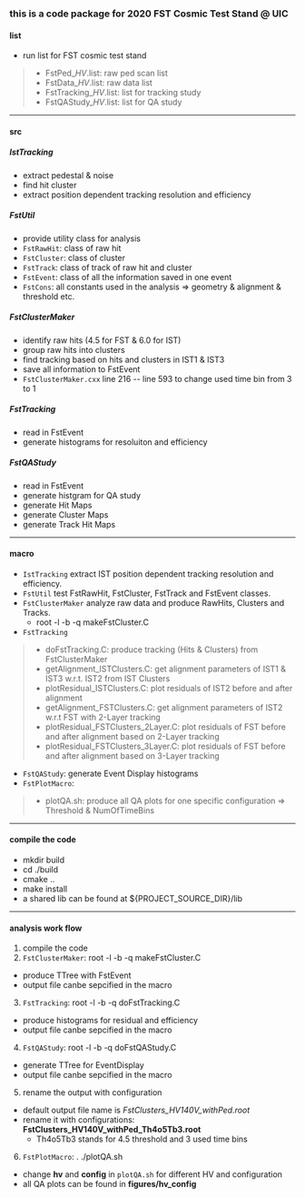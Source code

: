 ### this is a code package for 2020 FST Cosmic Test Stand @ UIC

#### list
- run list for FST cosmic test stand
> - FstPed\_*HV*.list: raw ped scan list
> - FstData\_*HV*.list: raw data list
> - FstTracking\_*HV*.list: list for tracking study
> - FstQAStudy\_*HV*.list: list for QA study

---------------

#### src

##### IstTracking
- extract pedestal & noise
- find hit cluster
- extract position dependent tracking resolution and efficiency

##### FstUtil
- provide utility class for analysis
- `FstRawHit`: class of raw hit
- `FstCluster`: class of cluster
- `FstTrack`: class of track of raw hit and cluster
- `FstEvent`: class of all the information saved in one event
- `FstCons`: all constants used in the analysis => geometry & alignment & threshold etc.

##### FstClusterMaker
- identify raw hits (4.5 for FST & 6.0 for IST)
- group raw hits into clusters
- find tracking based on hits and clusters in IST1 & IST3
- save all information to FstEvent
- `FstClusterMaker.cxx` line 216 -- line 593 to change used time bin from 3 to 1

##### FstTracking
- read in FstEvent
- generate histograms for resoluiton and efficiency

##### FstQAStudy
- read in FstEvent
- generate histgram for QA study
- generate Hit Maps 
- generate Cluster Maps
- generate Track Hit Maps

---------------

#### macro
- `IstTracking` extract IST position dependent tracking resolution and efficiency.
- `FstUtil` test FstRawHit, FstCluster, FstTrack and FstEvent classes.
- `FstClusterMaker` analyze raw data and produce RawHits, Clusters and Tracks.
  - root -l -b -q makeFstCluster.C
- `FstTracking` 
>  - doFstTracking.C: produce tracking (Hits & Clusters) from FstClusterMaker
>  - getAlignment\_ISTClusters.C: get alignment parameters of IST1 & IST3 w.r.t. IST2 from IST Clusters 
>  - plotResidual\_ISTClusters.C: plot residuals of IST2 before and after alignment
>  - getAlignment\_FSTClusters.C: get alignment parameters of IST2 w.r.t FST with 2-Layer tracking
>  - plotResidual\_FSTClusters\_2Layer.C: plot residuals of FST before and after alignment based on 2-Layer tracking
>  - plotResidual\_FSTClusters\_3Layer.C: plot residuals of FST before and after alignment based on 3-Layer tracking

- `FstQAStudy`: generate Event Display histograms
- `FstPlotMacro`:
>  - plotQA.sh: produce all QA plots for one specific configuration => Threshold & NumOfTimeBins

---------------

#### compile the code
- mkdir build
- cd ./build
- cmake ..
- make install 
- a shared lib can be found at ${PROJECT\_SOURCE\_DIR}/lib

---------------

#### analysis work flow
1. compile the code
2. `FstClusterMaker`: root -l -b -q makeFstCluster.C
  - produce TTree with FstEvent
  - output file canbe sepcified in the macro
3. `FstTracking`: root -l -b -q doFstTracking.C
  - produce histograms for residual and efficiency
  - output file canbe sepcified in the macro
4. `FstQAStudy`: root -l -b -q doFstQAStudy.C
  - generate TTree for EventDisplay
  - output file canbe sepcified in the macro
5. rename the output with configuration
  - default output file name is *FstClusters\_HV140V\_withPed.root*
  - rename it with configurations: **FstClusters\_HV140V\_withPed\_Th4o5Tb3.root**
    - Th4o5Tb3 stands for 4.5 threshold and 3 used time bins
6. `FstPlotMacro`: . ./plotQA.sh
  - change **hv** and **config** in `plotQA.sh` for different HV and configuration
  - all QA plots can be found in **figures/hv\_config**

